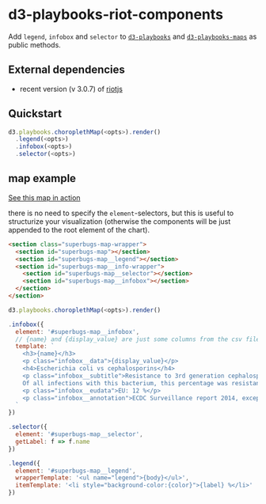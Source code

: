 # d3-playbooks-riot-components

Add `legend`, `infobox` and `selector` to [`d3-playbooks`](https://github.com/simonwoerpel/d3-playbooks) and [`d3-playbooks-maps`](https://github.com/simonwoerpel/d3-playbooks-maps) as public methods.

## External dependencies

- recent version (v 3.0.7) of [riotjs](http://riotjs.com)

## Quickstart

```javascript
d3.playbooks.choroplethMap(<opts>).render()
  .legend(<opts>)
  .infobox(<opts>)
  .selector(<opts>)
```

## map example

[See this map in action](https://simonwoerpel.github.io/d3pb-superbugs-example/)

there is no need to specify the `element`-selectors, but this is useful to structurize your visualization (otherwise the components will be just appended to the root element of the chart).

```html
<section class="superbugs-map-wrapper">
  <section id="superbugs-map"></section>
  <section id="superbugs-map__legend"></section>
  <section id="superbugs-map__info-wrapper">
    <section id="superbugs-map__selector"></section>
    <section id="superbugs-map__infobox"></section>
  </section>
</section>
```


```javascript
d3.playbooks.choroplethMap(<opts>).render()

.infobox({
  element: '#superbugs-map__infobox',
  // {name} and {display_value} are just some columns from the csv file
  template: `
    <h3>{name}</h3>
    <p class="infobox__data">{display_value}</p>
    <h4>Escherichia coli vs cephalosporins</h4>
    <p class="infobox__subtitle">Resistance to 3rd generation cephalosporins in percent.
    Of all infections with this bacterium, this percentage was resistant to this antibiotic.</p>
    <p class="infobox__eudata">EU: 12 %</p>
    <p class="infobox__annotation">ECDC Surveillance report 2014, except Poland (2013)</p>
  `
})

.selector({
  element: '#superbugs-map__selector',
  getLabel: f => f.name
})

.legend({
  element: '#superbugs-map__legend',
  wrapperTemplate: '<ul name="legend">{body}</ul>',
  itemTemplate: '<li style="background-color:{color}">{label} %</li>'
})
```
